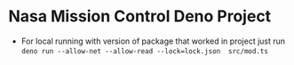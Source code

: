 # Nasa Mission Control Deno Project

- For local running with version of package that worked in project just run <br>
`` deno run --allow-net --allow-read --lock=lock.json  src/mod.ts ``    
